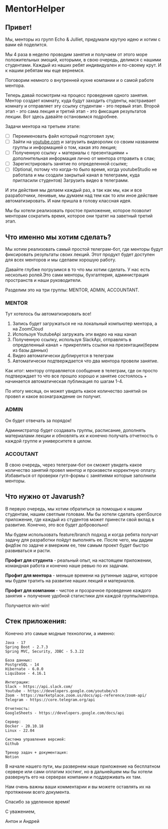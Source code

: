 # MentorHelper

## Привет!

Мы, менторы из групп Echo & Julliet, придумали крутую идею и хотим с вами ей поделится.

Мы 4 раза в неделю проводим занятия и получаем от этого море положительных эмоций, которыми, в свою очередь, делимся с нашими студентами. Каждый из наших ребят индивидуален и по-своему крут. И к нашим ребятам мы еще вернемся. 

Поговорим немного о внутренней кухне компании и о самой работе ментора.

Теперь давай посмотрим на процесс проведения одного занятия. Ментор создает комнату, куда будут заходить студенты, настраивает комнату и отправляет эту ссылку студентам - это первый этап. Второй этап - это сама лекция и третий этап - это фиксация результатов лекции. Вот здесь давайте остановимся подробнее.

Задачи ментора на третьем этапе:

- [ ]  Переименовать файл который подготовил зум;
- [ ]  Зайти на [youtube.com](http://youtube.com) и загрузить видеоролик со своим названием группы и информацией о том, какая это лекция;
- [ ]  Полученную ссылку + материалы с презентациями + дополнительная информация лично от ментора отправить в слак;
- [ ]  Зарегистрировать занятие по определенной ссылке;
- [ ]  (Optional, потому что когда-то было время, когда youtubeStudio не работала и мы создали закрытый канал в телеграмм, куда пригласили студентов) Загрузить видео в телеграмм.

И эти действия мы делаем каждый раз, а так как мы, как и все разработчики, ленивые, мы думаем над тем как то или иное действие автоматизировать. И нам пришла в голову классная идея. 

Мы бы хотели реализовать простое приложение, которое позволит менторам сократить время, которое они тратят на заветный третий этап. 

## Что именно мы хотим сделать?

 Мы хотим реализовать самый простой телеграм-бот, где менторы будут фиксировать результаты своих лекций. Этот продукт будет доступен для всех менторов и мы сделаем хорошую работу.

Давайте глубже погрузимся в то что мы хотим сделать. У нас есть несколько ролей.Это сами менторы, бухгалтерия, администрация пространств и наши руководители.

Разделим это на три группы: MENTOR, ADMIN, ACCOUNTANT.

### MENTOR

Тут хотелось бы автоматизировать все! 

1. Запись будет загружаться не на локальный компьютер ментора, а на ZoomCloud
2. Используя YoutubeApi загружать эти видео на наш канал
3. Полученную ссылку, используя SlackApi, отправлять в определенный канал + прикреплять ссылки на презентации(берем из базы данных)
4. Видео автоматически дублируется в телеграм
5. Автоматически подтверждается что два ментора провели занятие.

Как итог: ментору отправляется сообщение в телеграм, где он просто подтверждает то что все прошло хорошо и занятие состоялось + начинается автоматическая публикация по шагам 1-4.

По итогу месяца, он может увидеть какое количество занятий он провел и какое вознаграждение он получит.

### ADMIN

Он будет отвечать за порядок! 

Администратор будет создавать группы, расписание, дополнять материалами лекции и обновлять их и конечно получать отчетность о каждой группе и университете в целом.

### ACCOUTANT

В свою очередь, через телеграм-бот он сможет увидеть какое количество занятий провел ментор и произвести корректную оплату. Избавиться от проверки гугл-формы с занятиями которые заполнили менторы.

## Что нужно от Javarush?

В первую очередь, мы хотим обратиться за помощью к нашим студентам, нашим светлым головам. Мы бы хотели сделать openSource приложение, где каждый из студентов может принести свой вклад в развитие. Конечно, это все будет добровольно! 

Мы будем использовать feature/branch подход и когда ребята получат задачу для разработки пойдут выполнять ее. После чего, мы дадим фидбэк по задаче и вмержим ее, тем самым проект будет быстро развиваться и расти.

**Профит для студента** - реальный опыт, на настоящем приложении, командная работа и конечно наше ревью по их задачам.

**Профит для ментора** - меньше времени на рутинные задачи, которое мы будем тратить на развитие наших лекций и материалов.

**Профит для компании** - чистое и прозрачное проведение каждого занятия + получение удобной статистики для каждой группы/ментора.

Получается win-win!

## Стек приложения:

Конечно это самые модные технологии, а именно:

```
Java - 17
Spring Boot - 2.7.3
Spring MVC, Security, JDBC - 5.3.22

База данных:
PostgreSQL - 14
Hibernate - 6.0.0
Liquibase - 4.16.1

Интеграции:
Slack - https://api.slack.com/
Youtube - https://developers.google.com/youtube/v3
Zoom - https://marketplace.zoom.us/docs/api-reference/zoom-api/
Telegram - https://core.telegram.org/api

Отчетность:
GoogleSheets - https://developers.google.com/docs/api

Сервер:
Docker - 20.10.18
Linux - 22.04 

Система управления версией:
Github

Трекер задач + документация:
Notion
```

В начале нашего пути, мы развернем наше приложение на бесплатном сервере или сами оплатим хостинг, но в дальнейшем мы бы хотели развернуть его на серверах компании и поддерживать их там.

Нам очень важны ваши комментарии и вы можете оставлять их на протяжении всего документа.

Спасибо за уделенное время!

С уважением, 

Антон и Андрей
